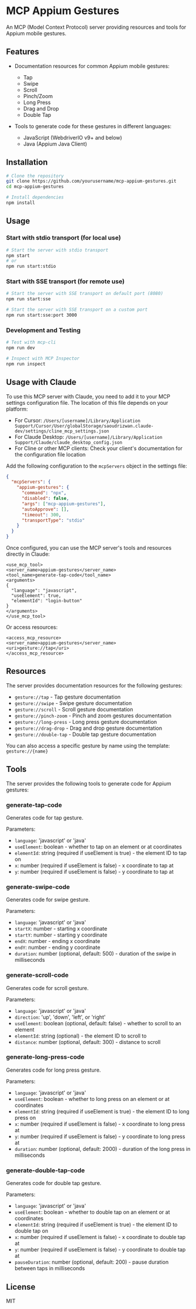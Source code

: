 # MCP Appium Gestures

An MCP (Model Context Protocol) server providing resources and tools for Appium mobile gestures.

## Features

- Documentation resources for common Appium mobile gestures:

  - Tap
  - Swipe
  - Scroll
  - Pinch/Zoom
  - Long Press
  - Drag and Drop
  - Double Tap

- Tools to generate code for these gestures in different languages:
  - JavaScript (WebdriverIO v9+ and below)
  - Java (Appium Java Client)

## Installation

```bash
# Clone the repository
git clone https://github.com/yourusername/mcp-appium-gestures.git
cd mcp-appium-gestures

# Install dependencies
npm install
```

## Usage

### Start with stdio transport (for local use)

```bash
# Start the server with stdio transport
npm start
# or
npm run start:stdio
```

### Start with SSE transport (for remote use)

```bash
# Start the server with SSE transport on default port (8080)
npm run start:sse

# Start the server with SSE transport on a custom port
npm run start:sse:port 3000
```

### Development and Testing

```bash
# Test with mcp-cli
npm run dev

# Inspect with MCP Inspector
npm run inspect
```

## Usage with Claude

To use this MCP server with Claude, you need to add it to your MCP settings configuration file. The location of this file depends on your platform:

- For Cursor: `/Users/[username]/Library/Application Support/Cursor/User/globalStorage/saoudrizwan.claude-dev/settings/cline_mcp_settings.json`
- For Claude Desktop: `/Users/[username]/Library/Application Support/Claude/claude_desktop_config.json`
- For Cline or other MCP clients: Check your client's documentation for the configuration file location

Add the following configuration to the `mcpServers` object in the settings file:

```json
{
  "mcpServers": {
    "appium-gestures": {
      "command": "npx",
      "disabled": false,
      "args": ["mcp-appium-gestures"],
      "autoApprove": [],
      "timeout": 300,
      "transportType": "stdio"
    }
  }
}
```

Once configured, you can use the MCP server's tools and resources directly in Claude:

```
<use_mcp_tool>
<server_name>appium-gestures</server_name>
<tool_name>generate-tap-code</tool_name>
<arguments>
{
  "language": "javascript",
  "useElement": true,
  "elementId": "login-button"
}
</arguments>
</use_mcp_tool>
```

Or access resources:

```
<access_mcp_resource>
<server_name>appium-gestures</server_name>
<uri>gesture://tap</uri>
</access_mcp_resource>
```

## Resources

The server provides documentation resources for the following gestures:

- `gesture://tap` - Tap gesture documentation
- `gesture://swipe` - Swipe gesture documentation
- `gesture://scroll` - Scroll gesture documentation
- `gesture://pinch-zoom` - Pinch and zoom gestures documentation
- `gesture://long-press` - Long press gesture documentation
- `gesture://drag-drop` - Drag and drop gesture documentation
- `gesture://double-tap` - Double tap gesture documentation

You can also access a specific gesture by name using the template: `gesture://{name}`

## Tools

The server provides the following tools to generate code for Appium gestures:

### generate-tap-code

Generates code for tap gesture.

Parameters:

- `language`: 'javascript' or 'java'
- `useElement`: boolean - whether to tap on an element or at coordinates
- `elementId`: string (required if useElement is true) - the element ID to tap on
- `x`: number (required if useElement is false) - x coordinate to tap at
- `y`: number (required if useElement is false) - y coordinate to tap at

### generate-swipe-code

Generates code for swipe gesture.

Parameters:

- `language`: 'javascript' or 'java'
- `startX`: number - starting x coordinate
- `startY`: number - starting y coordinate
- `endX`: number - ending x coordinate
- `endY`: number - ending y coordinate
- `duration`: number (optional, default: 500) - duration of the swipe in milliseconds

### generate-scroll-code

Generates code for scroll gesture.

Parameters:

- `language`: 'javascript' or 'java'
- `direction`: 'up', 'down', 'left', or 'right'
- `useElement`: boolean (optional, default: false) - whether to scroll to an element
- `elementId`: string (optional) - the element ID to scroll to
- `distance`: number (optional, default: 300) - distance to scroll

### generate-long-press-code

Generates code for long press gesture.

Parameters:

- `language`: 'javascript' or 'java'
- `useElement`: boolean - whether to long press on an element or at coordinates
- `elementId`: string (required if useElement is true) - the element ID to long press on
- `x`: number (required if useElement is false) - x coordinate to long press at
- `y`: number (required if useElement is false) - y coordinate to long press at
- `duration`: number (optional, default: 2000) - duration of the long press in milliseconds

### generate-double-tap-code

Generates code for double tap gesture.

Parameters:

- `language`: 'javascript' or 'java'
- `useElement`: boolean - whether to double tap on an element or at coordinates
- `elementId`: string (required if useElement is true) - the element ID to double tap on
- `x`: number (required if useElement is false) - x coordinate to double tap at
- `y`: number (required if useElement is false) - y coordinate to double tap at
- `pauseDuration`: number (optional, default: 200) - pause duration between taps in milliseconds

## License

MIT
